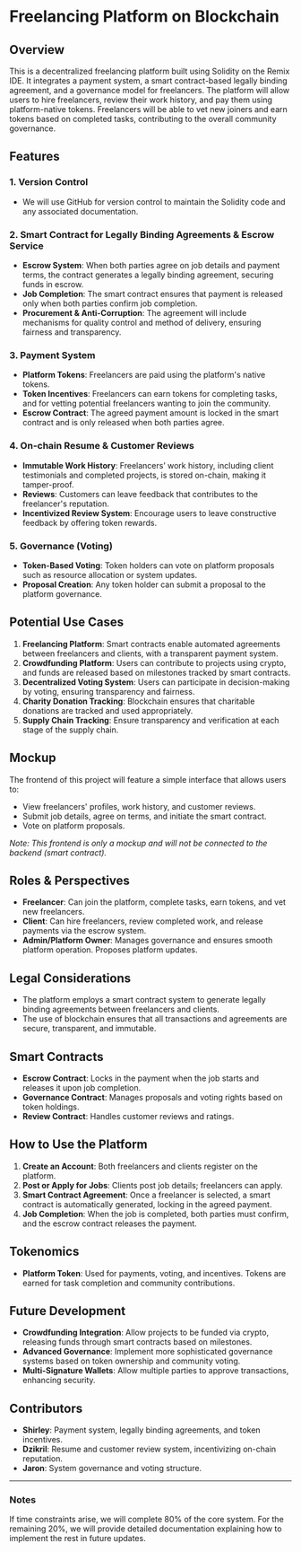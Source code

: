 # Freelancing Platform on Blockchain

## Overview
This is a decentralized freelancing platform built using Solidity on the Remix IDE. It integrates a payment system, a smart contract-based legally binding agreement, and a governance model for freelancers. The platform will allow users to hire freelancers, review their work history, and pay them using platform-native tokens. Freelancers will be able to vet new joiners and earn tokens based on completed tasks, contributing to the overall community governance.

## Features

### 1. **Version Control**
- We will use GitHub for version control to maintain the Solidity code and any associated documentation.

### 2. **Smart Contract for Legally Binding Agreements & Escrow Service**
- **Escrow System**: When both parties agree on job details and payment terms, the contract generates a legally binding agreement, securing funds in escrow. 
- **Job Completion**: The smart contract ensures that payment is released only when both parties confirm job completion.
- **Procurement & Anti-Corruption**: The agreement will include mechanisms for quality control and method of delivery, ensuring fairness and transparency.
  
### 3. **Payment System**
- **Platform Tokens**: Freelancers are paid using the platform's native tokens.
- **Token Incentives**: Freelancers can earn tokens for completing tasks, and for vetting potential freelancers wanting to join the community.
- **Escrow Contract**: The agreed payment amount is locked in the smart contract and is only released when both parties agree.

### 4. **On-chain Resume & Customer Reviews**
- **Immutable Work History**: Freelancers’ work history, including client testimonials and completed projects, is stored on-chain, making it tamper-proof.
- **Reviews**: Customers can leave feedback that contributes to the freelancer's reputation.
- **Incentivized Review System**: Encourage users to leave constructive feedback by offering token rewards.
  
### 5. **Governance (Voting)**
- **Token-Based Voting**: Token holders can vote on platform proposals such as resource allocation or system updates.
- **Proposal Creation**: Any token holder can submit a proposal to the platform governance.
  
## Potential Use Cases
1. **Freelancing Platform**: Smart contracts enable automated agreements between freelancers and clients, with a transparent payment system.
2. **Crowdfunding Platform**: Users can contribute to projects using crypto, and funds are released based on milestones tracked by smart contracts.
3. **Decentralized Voting System**: Users can participate in decision-making by voting, ensuring transparency and fairness.
4. **Charity Donation Tracking**: Blockchain ensures that charitable donations are tracked and used appropriately.
5. **Supply Chain Tracking**: Ensure transparency and verification at each stage of the supply chain.

## Mockup
The frontend of this project will feature a simple interface that allows users to:
- View freelancers' profiles, work history, and customer reviews.
- Submit job details, agree on terms, and initiate the smart contract.
- Vote on platform proposals.

*Note: This frontend is only a mockup and will not be connected to the backend (smart contract).*

## Roles & Perspectives
- **Freelancer**: Can join the platform, complete tasks, earn tokens, and vet new freelancers.
- **Client**: Can hire freelancers, review completed work, and release payments via the escrow system.
- **Admin/Platform Owner**: Manages governance and ensures smooth platform operation. Proposes platform updates.

## Legal Considerations
- The platform employs a smart contract system to generate legally binding agreements between freelancers and clients.
- The use of blockchain ensures that all transactions and agreements are secure, transparent, and immutable.

## Smart Contracts
- **Escrow Contract**: Locks in the payment when the job starts and releases it upon job completion.
- **Governance Contract**: Manages proposals and voting rights based on token holdings.
- **Review Contract**: Handles customer reviews and ratings.

## How to Use the Platform
1. **Create an Account**: Both freelancers and clients register on the platform.
2. **Post or Apply for Jobs**: Clients post job details; freelancers can apply.
3. **Smart Contract Agreement**: Once a freelancer is selected, a smart contract is automatically generated, locking in the agreed payment.
4. **Job Completion**: When the job is completed, both parties must confirm, and the escrow contract releases the payment.

## Tokenomics
- **Platform Token**: Used for payments, voting, and incentives. Tokens are earned for task completion and community contributions.

## Future Development
- **Crowdfunding Integration**: Allow projects to be funded via crypto, releasing funds through smart contracts based on milestones.
- **Advanced Governance**: Implement more sophisticated governance systems based on token ownership and community voting.
- **Multi-Signature Wallets**: Allow multiple parties to approve transactions, enhancing security.

## Contributors
- **Shirley**: Payment system, legally binding agreements, and token incentives.
- **Dzikril**: Resume and customer review system, incentivizing on-chain reputation.
- **Jaron**: System governance and voting structure.

---

### Notes
If time constraints arise, we will complete 80% of the core system. For the remaining 20%, we will provide detailed documentation explaining how to implement the rest in future updates.
